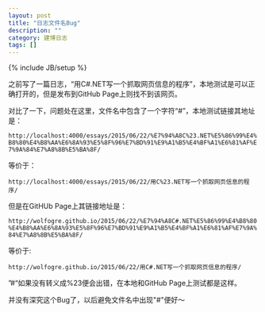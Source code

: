 ```yaml
---
layout: post
title: "日志文件名Bug"
description: ""
category: 建博日志
tags: []
---
```


{% include JB/setup %}

之前写了一篇日志，“用C#.NET写一个抓取网页信息的程序”，本地测试是可以正确打开的，但是发布到GitHub Page上则找不到该网页。

对比了一下，问题处在这里，文件名中包含了一个字符“#”，本地测试链接其地址是：

`http://localhost:4000/essays/2015/06/22/%E7%94%A8C%23.NET%E5%86%99%E4%B8%80%E4%B8%AA%E6%8A%93%E5%8F%96%E7%BD%91%E9%A1%B5%E4%BF%A1%E6%81%AF%E7%9A%84%E7%A8%8B%E5%BA%8F/`

等价于：

`http://localhost:4000/essays/2015/06/22/用C%23.NET写一个抓取网页信息的程序/`

但是在GitHUb Page上其链接地址是：

`http://wolfogre.github.io/2015/06/22/%E7%94%A8C#.NET%E5%86%99%E4%B8%80%E4%B8%AA%E6%8A%93%E5%8F%96%E7%BD%91%E9%A1%B5%E4%BF%A1%E6%81%AF%E7%9A%84%E7%A8%8B%E5%BA%8F/`

等价于:

`http://wolfogre.github.io/2015/06/22/用C#.NET写一个抓取网页信息的程序/`

”#“如果没有转义成%23便会出错，在本地和GitHub Page上测试都是这样。

并没有深究这个Bug了，以后避免文件名中出现"#"便好～